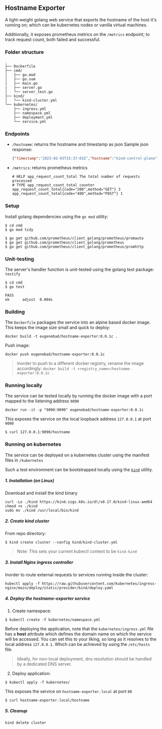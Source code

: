 ## Hostname Exporter

A light-weight golang web service that exports the hostname of the host it's running on; which can be kubernetes nodes or vanilla virtual machines.

Additionally, it exposes prometheus metrics on the `/metrics` endpoint; to track request count, both failed and successful.

### Folder structure
```
.
├── Dockerfile
├── cmd/
│   ├── go.mod
│   ├── go.sum
|   ├── main.go
|   ├── server.go
│   └── server_test.go
├── kind/
│   └── kind-cluster.yml
└── kubernetes/
    ├── ingress.yml
    ├── namespace.yml
    ├── deployment.yml
    └── service.yml
```
### Endpoints
* `/hostname`: returns the hostname and timestamp as json
    Sample json response:
    ```json
    {"timestamp":"2023-02-03T15:37:03Z","hostname":"kind-control-plane"}
    ```
* `/metrics`: returns prometheus metrics
    ```text
    # HELP app_request_count_total The total number of requests processed
    # TYPE app_request_count_total counter
    app_request_count_total{code="200",method="GET"} 3
    app_request_count_total{code="400",method="POST"} 1
    ```
### Setup
Install golang dependencies using the `go mod` utility:
```
$ cd cmd
$ go mod tidy
```

```
$ go get github.com/prometheus/client_golang/prometheus/promauto
$ go get github.com/prometheus/client_golang/prometheus
$ go get github.com/prometheus/client_golang/prometheus/promhttp
```
### Unit-testing
The server's handler function is unit-tested using the golang test package: `testify`
```
$ cd cmd
$ go test

PASS
ok      adjust  0.004s
```

### Building
The `Dockerfile` packages the service into an alpine based docker image. This keeps the image size small and quick to deploy:

```
docker build -t eugenebad/hostname-exporter:0.0.1c .
```
Push image:
```
docker push eugenebad/hostname-exporter:0.0.1c
```

> Inorder to push to a different docker registry, rename the image accordingly:
> ```docker build -t <registry_name>/hostname-exporter:0.0.1c .```


### Running locally
The service can be tested locally by running the docker image with a port mapped to the listening address `9090`
```
docker run -it -p "9090:9090" eugenebad/hostname-exporter:0.0.1c
```

This exposes the service on the local loopback address `127.0.0.1` at port `9090`

```
$ curl 127.0.0.1:9090/hostname
```

### Running on kubernetes
The service can be deployed on a kubernetes cluster using the manifest files in `/kubernetes`

Such a test environment can be bootstrapped locally using the [`kind`](https://kind.sigs.k8s.io/) utility.

##### 1. Installation (on Linux)
Download and install the kind binary
```
curl -Lo ./kind https://kind.sigs.k8s.io/dl/v0.17.0/kind-linux-amd64
chmod +x ./kind
sudo mv ./kind /usr/local/bin/kind
```

##### 2. Create kind cluster
From repo directory:
```
$ kind create cluster --config kind/kind-cluster.yml
```
> Note: This sets your current kubectl context to be `kind-kind`

##### 3. Install Nginx ingress controller
Inorder to route external requests to services running inside the cluster:
```
kubectl apply -f https://raw.githubusercontent.com/kubernetes/ingress-nginx/main/deploy/static/provider/kind/deploy.yaml
```
##### 4. Deploy the hostname-exporter service
1. Create namespace:
```
$ kubectl create -f kubernetes/namespace.yml
```
Before deploying the application, note that the `kubernetes/ingress.yml` file has a **host** attribute which defines the domain name on which the service will be accessed. You can set this to your liking, so long as it resolves to the local address `127.0.0.1`. Which can be achieved by using the `/etc/hosts` file.

> Ideally, for non-local deployment, dns resolution should be handled by a dedicated DNS server.

2. Deploy application:
```
$ kubectl apply -f kubernetes/
```

This exposes the service on `hostname-exporter.local` at port `80`

```
$ curl hostname-exporter.local/hostname
```

##### 5. Cleanup

```
kind delete cluster
```